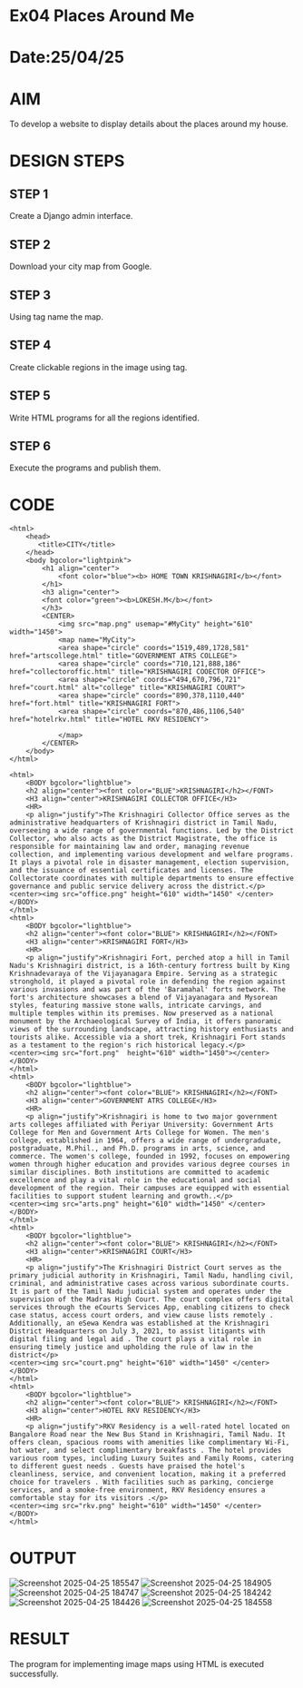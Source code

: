 # Ex04 Places Around Me
# Date:25/04/25
# AIM
To develop a website to display details about the places around my house.

# DESIGN STEPS
## STEP 1
Create a Django admin interface.

## STEP 2
Download your city map from Google.

## STEP 3
Using <map> tag name the map.

## STEP 4
Create clickable regions in the image using <area> tag.

## STEP 5
Write HTML programs for all the regions identified.

## STEP 6
Execute the programs and publish them.

# CODE
```
<html>
    <head>
       <title>CITY</title>
    </head>
    <body bgcolor="lightpink">
        <h1 align="center">
            <font color="blue"><b> HOME TOWN KRISHNAGIRI</b></font>
        </h1>
        <h3 align="center">
        <font color="green"><b>LOKESH.M</b></font>
        </h3>
        <CENTER>
            <img src="map.png" usemap="#MyCity" height="610" width="1450">
            <map name="MyCity">
            <area shape="circle" coords="1519,489,1728,581" href="artscollege.html" title="GOVERNMENT ATRS COLLEGE">
            <area shape="circle" coords="710,121,888,186" href="collectoroffic.html" title="KRISHNAGIRI COOECTOR OFFICE">
            <area shape="circle" coords="494,670,796,721" href="court.html" alt="college" title="KRISHNAGIRI COURT">
            <area shape="circle" coords="890,378,1110,440" href="fort.html" title="KRISHNAGIRI FORT">
            <area shape="circle" coords="870,486,1106,540" href="hotelrkv.html" title="HOTEL RKV RESIDENCY">
    
            </map>
        </CENTER>
    </body>
</html>

<html>
    <BODY bgcolor="lightblue">
    <h2 align="center"><font color="BLUE">KRISHNAGIRI</h2></FONT>
    <H3 align="center">KRISHNAGIRI COLLECTOR OFFICE</H3>
    <HR>
    <p align="justify">​The Krishnagiri Collector Office serves as the administrative headquarters of Krishnagiri district in Tamil Nadu, overseeing a wide range of governmental functions. Led by the District Collector, who also acts as the District Magistrate, the office is responsible for maintaining law and order, managing revenue collection, and implementing various development and welfare programs. It plays a pivotal role in disaster management, election supervision, and the issuance of essential certificates and licenses. The Collectorate coordinates with multiple departments to ensure effective governance and public service delivery across the district.</p>
<center><img src="office.png" height="610" width="1450" </center>
</BODY>
</html>
<html>
    <BODY bgcolor="lightblue">
    <h2 align="center"><font color="BLUE"> KRISHNAGIRI</h2></FONT>
    <H3 align="center">KRISHNAGIRI FORT</H3>
    <HR>
    <p align="justify">​Krishnagiri Fort, perched atop a hill in Tamil Nadu's Krishnagiri district, is a 16th-century fortress built by King Krishnadevaraya of the Vijayanagara Empire. Serving as a strategic stronghold, it played a pivotal role in defending the region against various invasions and was part of the 'Baramahal' forts network. The fort's architecture showcases a blend of Vijayanagara and Mysorean styles, featuring massive stone walls, intricate carvings, and multiple temples within its premises. Now preserved as a national monument by the Archaeological Survey of India, it offers panoramic views of the surrounding landscape, attracting history enthusiasts and tourists alike. Accessible via a short trek, Krishnagiri Fort stands as a testament to the region's rich historical legacy.</p>
<center><img src="fort.png"  height="610" width="1450"></center>
</BODY>
</html>
<html>
    <BODY bgcolor="lightblue">
    <h2 align="center"><font color="BLUE"> KRISHNAGIRI</h2></FONT>
    <H3 align="center">GOVERNMENT ATRS COLLEGE</H3>
    <HR>
    <p align="justify">Krishnagiri is home to two major government arts colleges affiliated with Periyar University: Government Arts College for Men and Government Arts College for Women. The men's college, established in 1964, offers a wide range of undergraduate, postgraduate, M.Phil., and Ph.D. programs in arts, science, and commerce. The women's college, founded in 1992, focuses on empowering women through higher education and provides various degree courses in similar disciplines. Both institutions are committed to academic excellence and play a vital role in the educational and social development of the region. Their campuses are equipped with essential facilities to support student learning and growth..</p>
<center><img src="arts.png" height="610" width="1450" </center>
</BODY>
</html>
<html>
    <BODY bgcolor="lightblue">
    <h2 align="center"><font color="BLUE"> KRISHNAGIRI</h2></FONT>
    <H3 align="center">KRISHNAGIRI COURT</H3>
    <HR>
    <p align="justify">​The Krishnagiri District Court serves as the primary judicial authority in Krishnagiri, Tamil Nadu, handling civil, criminal, and administrative cases across various subordinate courts. It is part of the Tamil Nadu judicial system and operates under the supervision of the Madras High Court. The court complex offers digital services through the eCourts Services App, enabling citizens to check case status, access court orders, and view cause lists remotely . Additionally, an eSewa Kendra was established at the Krishnagiri District Headquarters on July 3, 2021, to assist litigants with digital filing and legal aid . The court plays a vital role in ensuring timely justice and upholding the rule of law in the district</p>
<center><img src="court.png" height="610" width="1450" </center>
</BODY>
</html>
<html>
    <BODY bgcolor="lightblue">
    <h2 align="center"><font color="BLUE"> KRISHNAGIRI</h2></FONT>
    <H3 align="center">HOTEL RKV RESIDENCY</H3>
    <HR>
    <p align="justify">RKV Residency is a well-rated hotel located on Bangalore Road near the New Bus Stand in Krishnagiri, Tamil Nadu. It offers clean, spacious rooms with amenities like complimentary Wi-Fi, hot water, and select complimentary breakfasts . The hotel provides various room types, including Luxury Suites and Family Rooms, catering to different guest needs . Guests have praised the hotel's cleanliness, service, and convenient location, making it a preferred choice for travelers . With facilities such as parking, concierge services, and a smoke-free environment, RKV Residency ensures a comfortable stay for its visitors .</p>
<center><img src="rkv.png" height="610" width="1450" </center>
</BODY>
</html>
```
# OUTPUT
![Screenshot 2025-04-25 185547](https://github.com/user-attachments/assets/f15a70a7-699b-47b9-ae9f-c680374cf7b8)
![Screenshot 2025-04-25 184905](https://github.com/user-attachments/assets/cfdbddc5-569a-4cf7-ac33-2dff3f316237)
![Screenshot 2025-04-25 184747](https://github.com/user-attachments/assets/343a9e46-ed45-4aa2-9a2b-f67c565b8c4d)
![Screenshot 2025-04-25 184242](https://github.com/user-attachments/assets/7d21de2d-905f-462a-8857-67c1e871f5e0)
![Screenshot 2025-04-25 184426](https://github.com/user-attachments/assets/d990420f-6591-42db-b00b-dce20c50a870)
![Screenshot 2025-04-25 184558](https://github.com/user-attachments/assets/6b76f37e-ef9f-4a34-8e8a-d85f20f8b567)
# RESULT
The program for implementing image maps using HTML is executed successfully.
